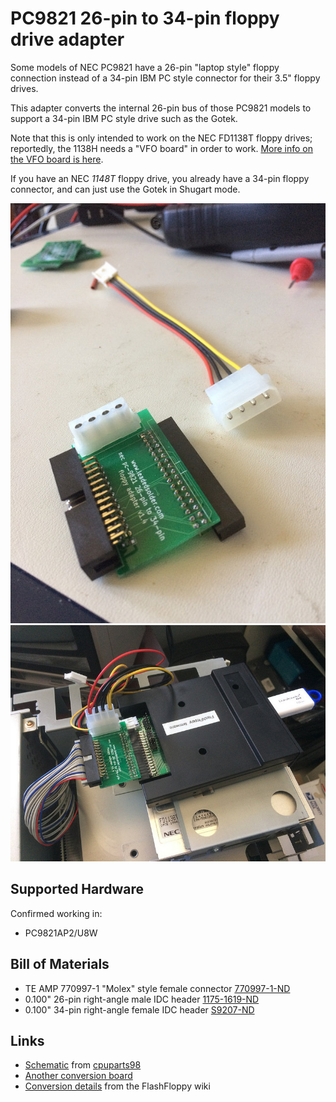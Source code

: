 # PC9821 26-pin to 34-pin floppy drive adapter
Some models of NEC PC9821 have a 26-pin "laptop style" floppy connection instead of a 34-pin IBM PC style connector for their 3.5" floppy drives.

This adapter converts the internal 26-pin bus of those PC9821 models to support a 34-pin IBM PC style drive such as the Gotek.

Note that this is only intended to work on the NEC FD1138T floppy drives; reportedly, the 1138H needs a "VFO board" in order to work. [More info on the VFO board is here](http://torlus.com/floppy/forum/viewtopic.php?start=15&t=458).

If you have an NEC _1148T_ floppy drive, you already have a 34-pin floppy connector, and can just use the Gotek in Shugart mode.

![Adapter soldered together](adapter.jpg)
![Adapter installed in a PC9821AP2](installed-adapter.jpg)

## Supported Hardware
Confirmed working in:
 * PC9821AP2/U8W

## Bill of Materials
 * TE AMP 770997-1 "Molex" style female connector [770997-1-ND](https://www.digikey.ca/product-detail/en/te-connectivity-amp-connectors/770997-1/770997-1-ND/240923)
 * 0.100" 26-pin right-angle male IDC header [1175-1619-ND](https://www.digikey.ca/product-detail/en/cnc-tech/3020-26-0200-00/1175-1619-ND/3441749)
 * 0.100" 34-pin right-angle female IDC header [S9207-ND](https://www.digikey.ca/product-detail/en/sullins-connector-solutions/SFH11-PBPC-D17-RA-BK/S9207-ND/1990100)

## Links
 * [Schematic](3426CONV.pdf) from [cpuparts98](http://www.geocities.jp/cpuparts98/FDD/FDDCABLE/2634CONV.htm)
 * [Another conversion board](http://triss.blog93.fc2.com/blog-entry-92.html)
 * [Conversion details](https://github.com/keirf/FlashFloppy/wiki/Host-Platforms#nec-pc-98) from the FlashFloppy wiki
